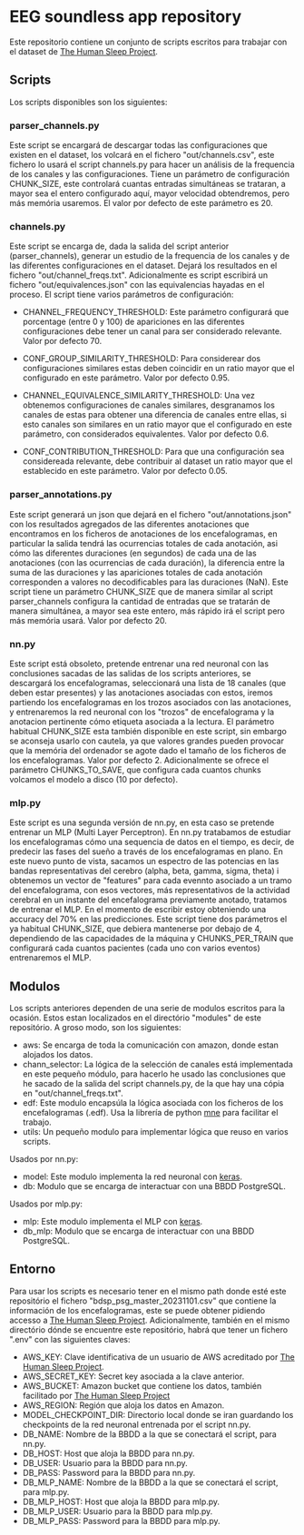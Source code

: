 # EEG soundless app repository

Este repositorio contiene un conjunto de scripts escritos para trabajar con el dataset de [The Human Sleep Project](https://bdsp.io/content/hsp/2.0/).

## Scripts

Los scripts disponibles son los siguientes:

### parser_channels.py

Este script se encargará de descargar todas las configuraciones que existen en el dataset, los volcará en el fichero "out/channels.csv", este fichero lo usará el script channels.py para hacer un análisis de la frequencia de los canales y las configuraciones. Tiene un parámetro de configuración CHUNK_SIZE, este controlará cuantas entradas simultáneas se trataran, a mayor sea el entero configurado aquí, mayor velocidad obtendremos, pero más memória usaremos. El valor por defecto de este parámetro es 20.

### channels.py

Este script se encarga de, dada la salida del script anterior (parser_channels), generar un estudio de la frequencia de los canales y de las diferentes configuraciones en el dataset. Dejará los resultados en el fichero "out/channel_freqs.txt". Adicionalmente es script escribirá un fichero "out/equivalences.json" con las equivalencias hayadas en el proceso. El script tiene varios parámetros de configuración:

- CHANNEL_FREQUENCY_THRESHOLD: Este parámetro configurará que porcentage (entre 0 y 100) de apariciones en las diferentes configuraciones debe tener un canal para ser considerado relevante. Valor por defecto 70.

- CONF_GROUP_SIMILARITY_THRESHOLD: Para considerear dos configuraciones similares estas deben coincidir en un ratio mayor que el configurado en este parámetro. Valor por defecto 0.95.

- CHANNEL_EQUIVALENCE_SIMILARITY_THRESHOLD: Una vez obtenemos configuraciones de canales similares, desgranamos los canales de estas para obtener una diferencia de canales entre ellas, si esto canales son similares en un ratio mayor que el configurado en este parámetro, con considerados equivalentes. Valor por defecto 0.6.

- CONF_CONTRIBUTION_THRESHOLD: Para que una configuración sea considereada relevante, debe contribuir al dataset un ratio mayor que el establecido en este parámetro. Valor por defecto 0.05.

### parser_annotations.py

Este script generará un json que dejará en el fichero "out/annotations.json" con los resultados agregados de las diferentes anotaciones que encontramos en los ficheros de anotaciones de los encefalogramas, en particular la salida tendrá las ocurrencias totales de cada anotación, asi cómo las diferentes duraciones (en segundos) de cada una de las anotaciones (con las ocurrencias de cada duración), la diferencia entre la suma de las duraciones y las apariciones totales de cada anotación corresponden a valores no decodificables para las duraciones (NaN). Este script tiene un parámetro CHUNK_SIZE que de manera similar al script parser_channels configura la cantidad de entradas que se tratarán de manera simultánea, a mayor sea este entero, más rápido irá el script pero más memória usará. Valor por defecto 20.

### nn.py

Este script está obsoleto, pretende entrenar una red neuronal con las conclusiones sacadas de las salidas de los scripts anteriores, se descargará los encefalogramas, seleccionará una lista de 18 canales (que deben estar presentes) y las anotaciones asociadas con estos, iremos partiendo los encefalogramas en los trozos asociados con las anotaciones, y entrenaremos la red neuronal con los "trozos" de encefalograma y la anotacion pertinente cómo etiqueta asociada a la lectura. El parámetro habitual CHUNK_SIZE esta también disponible en este script, sin embargo se aconseja usarlo con cautela, ya que valores grandes pueden provocar que la memória del ordenador se agote dado el tamaño de los ficheros de los encefalogramas. Valor por defecto 2. Adicionalmente se ofrece el parámetro CHUNKS_TO_SAVE, que configura cada cuantos chunks volcamos el modelo a disco (10 por defecto).

### mlp.py

Este script es una segunda versión de nn.py, en esta caso se pretende entrenar un MLP (Multi Layer Perceptron). En nn.py tratabamos de estudiar los encefalogramas cómo una sequencia de datos en el tiempo, es decir, de predecir las fases del sueño a través de los encefalogramas en plano. En este nuevo punto de vista, sacamos un espectro de las potencias en las bandas representativas del cerebro (alpha, beta, gamma, sigma, theta) i obtenemos un vector de "features" para cada evennto asociado a un tramo del encefalograma, con esos vectores, más representativos de la actividad cerebral en un instante del encefalograma previamente anotado, tratamos de entrenar el MLP. En el momento de escribir estoy obteniendo una accuracy del 70% en las predicciones. Este script tiene dos parámetros el ya habitual CHUNK_SIZE, que debiera mantenerse por debajo de 4, dependiendo de las capacidades de la máquina y CHUNKS_PER_TRAIN que configurará cada cuantos pacientes (cada uno con varios eventos) entrenaremos el MLP.

## Modulos

Los scripts anteriores dependen de una serie de modulos escritos para la ocasión. Estos estan localizados en el directório "modules" de este repositório. A groso modo, son los siguientes:

- aws: Se encarga de toda la comunicación con amazon, donde estan alojados los datos.
- chann_selector: La lógica de la selección de canales está implementada en este pequeño módulo, para hacerlo he usado las conclusiones que he sacado de la salida del script channels.py, de la que hay una cópia en "out/channel_freqs.txt".
- edf: Este modulo encapsúla la lógica asociada con los ficheros de los encefalogramas (.edf). Usa la librería de python [mne](https://mne.tools/stable/index.html) para facilitar el trabajo.
- utils: Un pequeño modulo para implementar lógica que reuso en varios scripts.

Usados por nn.py:

- model: Este modulo implementa la red neuronal con [keras](https://keras.io/).
- db: Modulo que se encarga de interactuar con una BBDD PostgreSQL.

Usados por mlp.py:

- mlp: Este modulo implementa el MLP con [keras](https://keras.io/).
- db_mlp: Modulo que se encarga de interactuar con una BBDD PostgreSQL.

## Entorno

Para usar los scripts es necesario tener en el mismo path donde esté este repositório el fichero "bdsp_psg_master_20231101.csv" que contiene la información de los encefalogramas, este se puede obtener pidiendo accesso a [The Human Sleep Project](https://bdsp.io/content/hsp/2.0/). Adicionalmente, también en el mismo directório dónde se encuentre este repositório, habrá que tener un fichero ".env" con las siguientes claves:

- AWS_KEY: Clave identificativa de un usuario de AWS acreditado por [The Human Sleep Project](https://bdsp.io/content/hsp/2.0/).
- AWS_SECRET_KEY: Secret key asociada a la clave anterior.
- AWS_BUCKET: Amazon bucket que contiene los datos, también facilitado por [The Human Sleep Project](https://bdsp.io/content/hsp/2.0/)
- AWS_REGION: Región que aloja los datos en Amazon.
- MODEL_CHECKPOINT_DIR: Directorio local donde se iran guardando los checkpoints de la red neuronal entrenada por el script nn.py.
- DB_NAME: Nombre de la BBDD a la que se conectará el script, para nn.py.
- DB_HOST: Host que aloja la BBDD para nn.py.
- DB_USER: Usuario para la BBDD para nn.py.
- DB_PASS: Password para la BBDD para nn.py.
- DB_MLP_NAME: Nombre de la BBDD a la que se conectará el script, para mlp.py.
- DB_MLP_HOST: Host que aloja la BBDD para mlp.py.
- DB_MLP_USER: Usuario para la BBDD para mlp.py.
- DB_MLP_PASS: Password para la BBDD para mlp.py.

